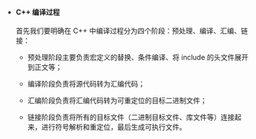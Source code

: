 - #### C++ 编译过程

  首先我们要明确在 C++ 中编译过程分为四个阶段：预处理、编译、汇编、链接：

  - 预处理阶段主要负责宏定义的替换、条件编译、将 include 的头文件展开到正文等；

  - 编译阶段负责将源代码转为汇编代码；
  - 汇编阶段负责将汇编代码转为可重定位的目标二进制文件；
  - 链接阶段负责将所有的目标文件（二进制目标文件、库文件等）连接起来，进行符号解析和重定位，最后生成可执行文件。

